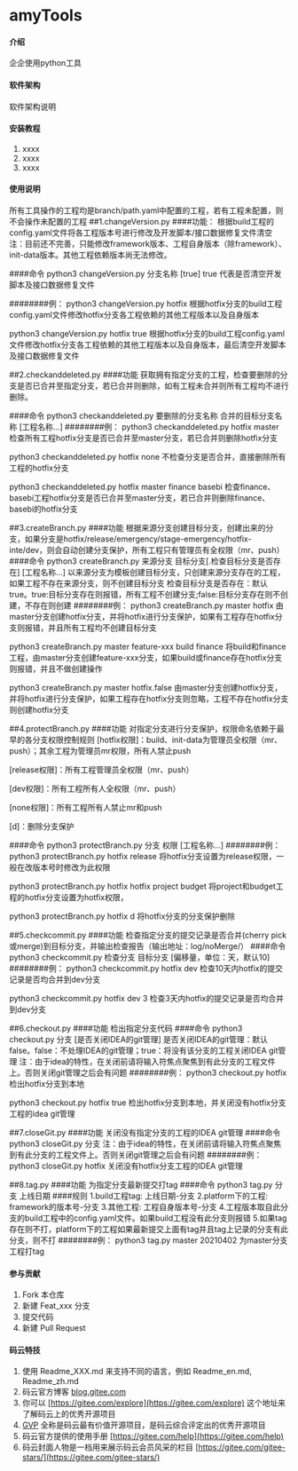# amyTools

#### 介绍
企企使用python工具

#### 软件架构
软件架构说明


#### 安装教程

1.  xxxx
2.  xxxx
3.  xxxx

#### 使用说明

所有工具操作的工程均是branch/path.yaml中配置的工程，若有工程未配置，则不会操作未配置的工程
##1.changeVersion.py
####功能：
根据build工程的config.yaml文件将各工程版本号进行修改及开发脚本/接口数据修复文件清空
注：目前还不完善，只能修改framework版本、工程自身版本（除framework）、init-data版本。其他工程依赖版本尚无法修改。

####命令
python3 changeVersion.py 分支名称 [true]
true 代表是否清空开发脚本及接口数据修复文件

########例：
python3 changeVersion.py hotfix
根据hotfix分支的build工程config.yaml文件修改hotfix分支各工程依赖的其他工程版本以及自身版本

python3 changeVersion.py hotfix true
根据hotfix分支的build工程config.yaml文件修改hotfix分支各工程依赖的其他工程版本以及自身版本，最后清空开发脚本及接口数据修复文件

##2.checkanddeleted.py
####功能
获取拥有指定分支的工程，检查要删除的分支是否已合并至指定分支，若已合并则删除，如有工程未合并则所有工程均不进行删除。

####命令
python3 checkanddeleted.py 要删除的分支名称 合并的目标分支名称 [工程名称...]
########例：
python3 checkanddeleted.py hotfix master
检查所有工程hotfix分支是否已合并至master分支，若已合并则删除hotfix分支

python3 checkanddeleted.py hotfix none
不检查分支是否合并，直接删除所有工程的hotfix分支

python3 checkanddeleted.py hotfix master finance basebi
检查finance、basebi工程hotfix分支是否已合并至master分支，若已合并则删除finance、basebi的hotfix分支

##3.createBranch.py
####功能
根据来源分支创建目标分支，创建出来的分支，如果分支是hotfix/release/emergency/stage-emergency/hotfix-inte/dev，则会自动创建分支保护，所有工程只有管理员有全权限（mr、push）
####命令
python3 createBranch.py 来源分支 目标分支[.检查目标分支是否存在] [工程名称...]
以来源分支为模板创建目标分支，只创建来源分支存在的工程，如果工程不存在来源分支，则不创建目标分支
检查目标分支是否存在：默认true。true:目标分支存在则报错，所有工程不创建分支;false:目标分支存在则不创建，不存在则创建
########例：
python3 createBranch.py master hotfix
由master分支创建hotfix分支，并将hotfix进行分支保护，如果有工程存在hotfix分支则报错，并且所有工程均不创建目标分支

python3 createBranch.py master feature-xxx build finance
将build和finance工程，由master分支创建feature-xxx分支，如果build或finance存在hotfix分支则报错，并且不做创建操作

python3 createBranch.py master hotfix.false
由master分支创建hotfix分支，并将hotfix进行分支保护，如果工程存在hotfix分支则忽略，工程不存在hotfix分支则创建hotfix分支

##4.protectBranch.py
####功能
对指定分支进行分支保护，权限命名依赖于最早的各分支权限控制规则
[hotfix权限]：build、init-data为管理员全权限（mr、push）；其余工程为管理员mr权限，所有人禁止push

[release权限]：所有工程管理员全权限（mr、push）

[dev权限]：所有工程所有人全权限（mr、push）

[none权限]：所有工程所有人禁止mr和push

[d]：删除分支保护

####命令
python3 protectBranch.py 分支 权限 [工程名称...]
########例：
python3 protectBranch.py hotfix release
将hotfix分支设置为release权限，一般在改版本号时修改为此权限

python3 protectBranch.py hotfix hotfix project budget
将project和budget工程的hotfix分支设置为hotfix权限，

python3 protectBranch.py hotfix d
将hotfix分支的分支保护删除

##5.checkcommit.py
####功能
检查指定分支的提交记录是否合并(cherry pick 或merge)到目标分支，并输出检查报告（输出地址：log/noMerge/）
####命令
python3 checkcommit.py 检查分支 目标分支 [偏移量，单位：天，默认10]
########例：
python3 checkcommit.py hotfix dev
检查10天内hotfix的提交记录是否均合并到dev分支

python3 checkcommit.py hotfix dev 3
检查3天内hotfix的提交记录是否均合并到dev分支

##6.checkout.py
####功能
检出指定分支代码
####命令
python3 checkout.py 分支 [是否关闭IDEA的git管理]
是否关闭IDEA的git管理：默认false。false：不处理IDEA的git管理；true：将没有该分支的工程关闭IDEA git管理
注：由于idea的特性，在关闭前请将输入符焦点聚焦到有此分支的工程文件上。否则关闭git管理之后会有问题
########例：
python3 checkout.py hotfix
检出hotfix分支到本地

python3 checkout.py hotfix true
检出hotfix分支到本地，并关闭没有hotfix分支工程的idea git管理

##7.closeGit.py
####功能
关闭没有指定分支的工程的IDEA git管理
####命令
python3 closeGit.py 分支 
注：由于idea的特性，在关闭前请将输入符焦点聚焦到有此分支的工程文件上。否则关闭git管理之后会有问题
########例：
python3 closeGit.py hotfix
关闭没有hotfix分支工程的IDEA git管理

##8.tag.py
####功能
为指定分支最新提交打tag
####命令
python3 tag.py 分支 上线日期
####规则
1.build工程tag: 上线日期-分支
2.platform下的工程: framework的版本号-分支
3.其他工程: 工程自身版本号-分支
4.工程版本取自此分支的build工程中的config.yaml文件。如果build工程没有此分支则报错
5.如果tag存在则不打，platform下的工程如果最新提交上面有tag并且tag上记录的分支有此分支，则不打
########例：
python3 tag.py master 20210402
为master分支工程打tag

#### 参与贡献

1.  Fork 本仓库
2.  新建 Feat_xxx 分支
3.  提交代码
4.  新建 Pull Request


#### 码云特技

1.  使用 Readme\_XXX.md 来支持不同的语言，例如 Readme\_en.md, Readme\_zh.md
2.  码云官方博客 [blog.gitee.com](https://blog.gitee.com)
3.  你可以 [https://gitee.com/explore](https://gitee.com/explore) 这个地址来了解码云上的优秀开源项目
4.  [GVP](https://gitee.com/gvp) 全称是码云最有价值开源项目，是码云综合评定出的优秀开源项目
5.  码云官方提供的使用手册 [https://gitee.com/help](https://gitee.com/help)
6.  码云封面人物是一档用来展示码云会员风采的栏目 [https://gitee.com/gitee-stars/](https://gitee.com/gitee-stars/)
